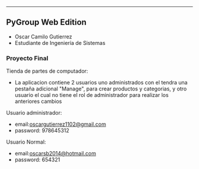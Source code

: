 -----------------------------------------------------------------
## PyGroup Web Edition 

* Oscar Camilo Gutierrez
* Estudiante de Ingeniería de Sistemas

### Proyecto Final

Tienda de partes de computador:

* La aplicacion contiene 2 usuarios uno administrados con el tendra una pestaña adicional "Manage", para crear productos y categorias, y otro usuario el cual no tiene el rol de administrador para realizar los anteriores cambios

Usuario administrador: 
* email:oscargutierrez1102@gmail.com
* password: 978645312

Usuario Normal:
* email:oscarsb2014@hotmail.com
* password: 654321



